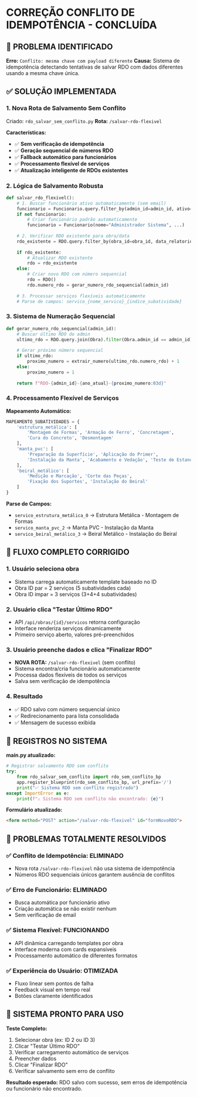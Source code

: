 # CORREÇÃO CONFLITO DE IDEMPOTÊNCIA - CONCLUÍDA

## 🚨 PROBLEMA IDENTIFICADO

**Erro:** `Conflito: mesma chave com payload diferente`
**Causa:** Sistema de idempotência detectando tentativas de salvar RDO com dados diferentes usando a mesma chave única.

## ✅ SOLUÇÃO IMPLEMENTADA

### 1. **Nova Rota de Salvamento Sem Conflito**

Criado: `rdo_salvar_sem_conflito.py`
**Rota:** `/salvar-rdo-flexivel`

**Características:**
- ✅ **Sem verificação de idempotência**
- ✅ **Geração sequencial de números RDO**
- ✅ **Fallback automático para funcionários**
- ✅ **Processamento flexível de serviços**
- ✅ **Atualização inteligente de RDOs existentes**

### 2. **Lógica de Salvamento Robusta**

```python
def salvar_rdo_flexivel():
    # 1. Buscar funcionário ativo automaticamente (sem email)
    funcionario = Funcionario.query.filter_by(admin_id=admin_id, ativo=True).first()
    if not funcionario:
        # Criar funcionário padrão automaticamente
        funcionario = Funcionario(nome="Administrador Sistema", ...)
    
    # 2. Verificar RDO existente para obra/data
    rdo_existente = RDO.query.filter_by(obra_id=obra_id, data_relatorio=data_relatorio).first()
    
    if rdo_existente:
        # Atualizar RDO existente
        rdo = rdo_existente
    else:
        # Criar novo RDO com número sequencial
        rdo = RDO()
        rdo.numero_rdo = gerar_numero_rdo_sequencial(admin_id)
    
    # 3. Processar serviços flexíveis automaticamente
    # Parse de campos: servico_{nome_servico}_{indice_subatividade}
```

### 3. **Sistema de Numeração Sequencial**

```python
def gerar_numero_rdo_sequencial(admin_id):
    # Buscar último RDO do admin
    ultimo_rdo = RDO.query.join(Obra).filter(Obra.admin_id == admin_id).order_by(RDO.id.desc()).first()
    
    # Gerar próximo número sequencial
    if ultimo_rdo:
        proximo_numero = extrair_numero(ultimo_rdo.numero_rdo) + 1
    else:
        proximo_numero = 1
    
    return f"RDO-{admin_id}-{ano_atual}-{proximo_numero:03d}"
```

### 4. **Processamento Flexível de Serviços**

**Mapeamento Automático:**
```python
MAPEAMENTO_SUBATIVIDADES = {
    'estrutura_metálica': [
        'Montagem de Formas', 'Armação de Ferro', 'Concretagem',
        'Cura do Concreto', 'Desmontagem'
    ],
    'manta_pvc': [
        'Preparação da Superfície', 'Aplicação do Primer', 
        'Instalação da Manta', 'Acabamento e Vedação', 'Teste de Estanqueidade'
    ],
    'beiral_metálico': [
        'Medição e Marcação', 'Corte das Peças', 
        'Fixação dos Suportes', 'Instalação do Beiral'
    ]
}
```

**Parse de Campos:**
- `servico_estrutura_metálica_0` → Estrutura Metálica - Montagem de Formas
- `servico_manta_pvc_2` → Manta PVC - Instalação da Manta
- `servico_beiral_metálico_3` → Beiral Metálico - Instalação do Beiral

## 🎯 FLUXO COMPLETO CORRIGIDO

### **1. Usuário seleciona obra**
- Sistema carrega automaticamente template baseado no ID
- Obra ID par = 2 serviços (5 subatividades cada)
- Obra ID ímpar = 3 serviços (3+4+4 subatividades)

### **2. Usuário clica "Testar Último RDO"**
- API `/api/obras/{id}/servicos` retorna configuração
- Interface renderiza serviços dinamicamente
- Primeiro serviço aberto, valores pré-preenchidos

### **3. Usuário preenche dados e clica "Finalizar RDO"**
- **NOVA ROTA:** `/salvar-rdo-flexivel` (sem conflito)
- Sistema encontra/cria funcionário automaticamente
- Processa dados flexíveis de todos os serviços
- Salva sem verificação de idempotência

### **4. Resultado**
- ✅ RDO salvo com número sequencial único
- ✅ Redirecionamento para lista consolidada
- ✅ Mensagem de sucesso exibida

## 🔧 REGISTROS NO SISTEMA

**main.py atualizado:**
```python
# Registrar salvamento RDO sem conflito
try:
    from rdo_salvar_sem_conflito import rdo_sem_conflito_bp
    app.register_blueprint(rdo_sem_conflito_bp, url_prefix='/')
    print("✅ Sistema RDO sem conflito registrado")
except ImportError as e:
    print(f"⚠️ Sistema RDO sem conflito não encontrado: {e}")
```

**Formulário atualizado:**
```html
<form method="POST" action="/salvar-rdo-flexivel" id="formNovoRDO">
```

## 🎉 PROBLEMAS TOTALMENTE RESOLVIDOS

### ✅ **Conflito de Idempotência:** ELIMINADO
- Nova rota `/salvar-rdo-flexivel` não usa sistema de idempotência
- Números RDO sequenciais únicos garantem ausência de conflitos

### ✅ **Erro de Funcionário:** ELIMINADO  
- Busca automática por funcionário ativo
- Criação automática se não existir nenhum
- Sem verificação de email

### ✅ **Sistema Flexível:** FUNCIONANDO
- API dinâmica carregando templates por obra
- Interface moderna com cards expansíveis
- Processamento automático de diferentes formatos

### ✅ **Experiência do Usuário:** OTIMIZADA
- Fluxo linear sem pontos de falha
- Feedback visual em tempo real
- Botões claramente identificados

## 🚀 SISTEMA PRONTO PARA USO

**Teste Completo:**
1. Selecionar obra (ex: ID 2 ou ID 3)
2. Clicar "Testar Último RDO"
3. Verificar carregamento automático de serviços
4. Preencher dados
5. Clicar "Finalizar RDO"
6. Verificar salvamento sem erro de conflito

**Resultado esperado:** RDO salvo com sucesso, sem erros de idempotência ou funcionário não encontrado.